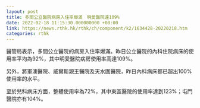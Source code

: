 ```yaml
---
layout: post
title: 多間公立醫院病房入住率爆滿　明愛醫院達109%
date: 2022-02-18 11:15:30.000000000 +08:00
link: https://news.rthk.hk/rthk/ch/component/k2/1634428-20220218.htm
categories: rthk
---
```


醫管局表示，多間公立醫院的病房入住率爆滿。昨日公立醫院的內科住院病床的使用率平均為92%，其中明愛醫院病房使用率高達109%。

另外，將軍澳醫院、威爾斯親王醫院及天水圍醫院，昨日內科病床都已超出100%使用率的水平。

至於兒科病床方面，整體使用率為72%，其中東區醫院的使用率達到123%；屯門醫院亦有104%。
